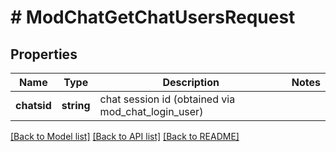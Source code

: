 # # ModChatGetChatUsersRequest

## Properties

Name | Type | Description | Notes
------------ | ------------- | ------------- | -------------
**chatsid** | **string** | chat session id (obtained via mod_chat_login_user) |

[[Back to Model list]](../../README.md#models) [[Back to API list]](../../README.md#endpoints) [[Back to README]](../../README.md)
